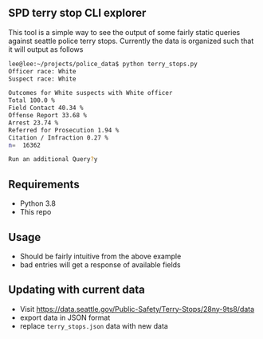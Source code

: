 ## SPD terry stop CLI explorer
This tool is a simple way to see the output of some fairly static queries against seattle police terry stops. Currently the data is organized such that it will output as follows


```bash
lee@lee:~/projects/police_data$ python terry_stops.py 
Officer race: White
Suspect race: White

Outcomes for White suspects with White officer
Total 100.0 %
Field Contact 40.34 %
Offense Report 33.68 %
Arrest 23.74 %
Referred for Prosecution 1.94 %
Citation / Infraction 0.27 %
n=  16362

Run an additional Query?y
```

## Requirements
  - Python 3.8
  - This repo

## Usage
  - Should be fairly intuitive from the above example
  - bad entries will get a response of available fields

## Updating with current data
  - Visit https://data.seattle.gov/Public-Safety/Terry-Stops/28ny-9ts8/data
  - export data in JSON format
  - replace `terry_stops.json` data with new data